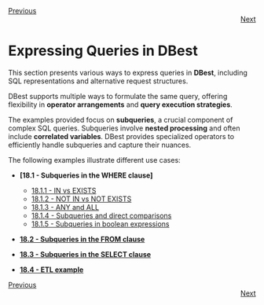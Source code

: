 <div align="left">
    <a href="./17 - optimization-techniques.md">Previous</a>
</div>
<div align="right">
  <a href="./18.1 - subqueries-in-where-clause.md">Next</a>
</div>

# Expressing Queries in DBest  

This section presents various ways to express queries in **DBest**, including SQL representations and alternative request structures.  

DBest supports multiple ways to formulate the same query, offering flexibility in **operator arrangements** and **query execution strategies**.  

The examples provided focus on **subqueries**, a crucial component of complex SQL queries. Subqueries involve **nested processing** and often include **correlated variables**. DBest provides specialized operators to efficiently handle subqueries and capture their nuances.  

The following examples illustrate different use cases:  

- **[18.1 - Subqueries in the WHERE clause]**  
  - [18.1.1 - IN vs EXISTS](18.1.1%20-%20IN-vs-EXISTS.md)  
  - [18.1.2 - NOT IN vs NOT EXISTS](18.1.2%20-%20NOT-IN-vs-NOT-EXISTS.md)  
  - [18.1.3 - ANY and ALL](18.1.3%20-%20ANY-and-ALL.md)  
  - [18.1.4 - Subqueries and direct comparisons](18.1.4%20-%20subqueries-and-direct-comparisons.md)  
  - [18.1.5 - Subqueries in boolean expressions](18.1.5%20-%20sub-queries-in-boolean-expressions.md)  

- **[18.2 - Subqueries in the FROM clause](18.2%20-%20subqueries-in-from-clause.md)**  
- **[18.3 - Subqueries in the SELECT clause](18.3%20-%20subqueries-in-select-clause.md)**  
- **[18.4 - ETL example](18.8%20-%20etl-example.md)**  

   
<div align="left">
    <a href="./17 - optimization-techniques.md">Previous</a>
</div>
<div align="right">
  <a href="./18.1 - subqueries-in-where-clause.md">Next</a>
</div>
